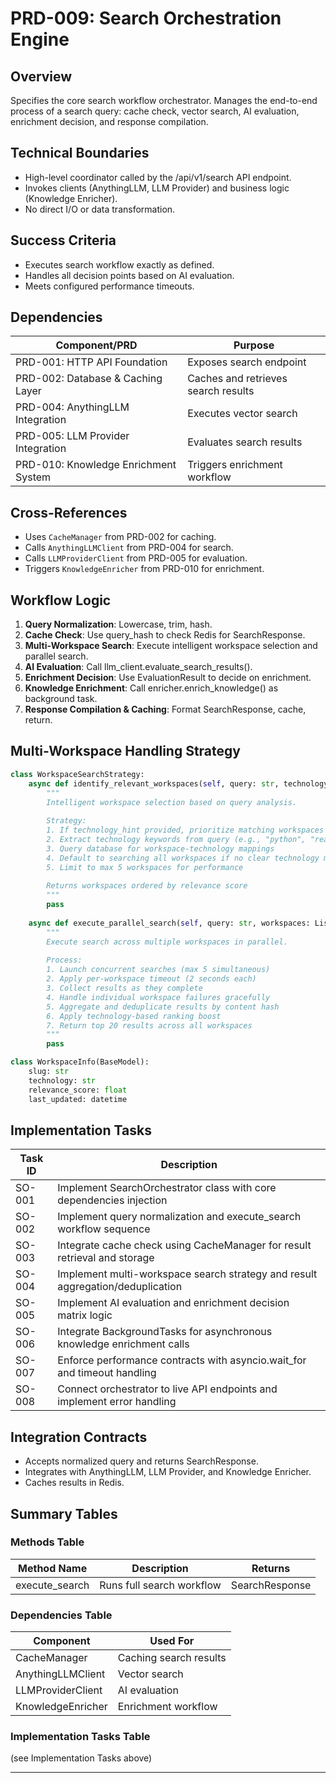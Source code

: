 # PRD-009: Search Orchestration Engine

## Overview
Specifies the core search workflow orchestrator. Manages the end-to-end process of a search query: cache check, vector search, AI evaluation, enrichment decision, and response compilation.

## Technical Boundaries
- High-level coordinator called by the /api/v1/search API endpoint.
- Invokes clients (AnythingLLM, LLM Provider) and business logic (Knowledge Enricher).
- No direct I/O or data transformation.

## Success Criteria
- Executes search workflow exactly as defined.
- Handles all decision points based on AI evaluation.
- Meets configured performance timeouts.

## Dependencies
| Component/PRD | Purpose |
|---------------|---------|
| PRD-001: HTTP API Foundation | Exposes search endpoint |
| PRD-002: Database & Caching Layer | Caches and retrieves search results |
| PRD-004: AnythingLLM Integration | Executes vector search |
| PRD-005: LLM Provider Integration | Evaluates search results |
| PRD-010: Knowledge Enrichment System | Triggers enrichment workflow |

## Cross-References
- Uses `CacheManager` from PRD-002 for caching.
- Calls `AnythingLLMClient` from PRD-004 for search.
- Calls `LLMProviderClient` from PRD-005 for evaluation.
- Triggers `KnowledgeEnricher` from PRD-010 for enrichment.

## Workflow Logic

1. **Query Normalization**: Lowercase, trim, hash.
2. **Cache Check**: Use query_hash to check Redis for SearchResponse.
3. **Multi-Workspace Search**: Execute intelligent workspace selection and parallel search.
4. **AI Evaluation**: Call llm_client.evaluate_search_results().
5. **Enrichment Decision**: Use EvaluationResult to decide on enrichment.
6. **Knowledge Enrichment**: Call enricher.enrich_knowledge() as background task.
7. **Response Compilation & Caching**: Format SearchResponse, cache, return.

## Multi-Workspace Handling Strategy

```python
class WorkspaceSearchStrategy:
    async def identify_relevant_workspaces(self, query: str, technology_hint: Optional[str] = None) -> List[WorkspaceInfo]:
        """
        Intelligent workspace selection based on query analysis.
        
        Strategy:
        1. If technology_hint provided, prioritize matching workspaces
        2. Extract technology keywords from query (e.g., "python", "react", "docker")
        3. Query database for workspace-technology mappings
        4. Default to searching all workspaces if no clear technology match
        5. Limit to max 5 workspaces for performance
        
        Returns workspaces ordered by relevance score
        """
        pass
    
    async def execute_parallel_search(self, query: str, workspaces: List[WorkspaceInfo]) -> List[SearchResult]:
        """
        Execute search across multiple workspaces in parallel.
        
        Process:
        1. Launch concurrent searches (max 5 simultaneous)
        2. Apply per-workspace timeout (2 seconds each)
        3. Collect results as they complete
        4. Handle individual workspace failures gracefully
        5. Aggregate and deduplicate results by content hash
        6. Apply technology-based ranking boost
        7. Return top 20 results across all workspaces
        """
        pass

class WorkspaceInfo(BaseModel):
    slug: str
    technology: str
    relevance_score: float
    last_updated: datetime
```

## Implementation Tasks

| Task ID | Description |
|---------|-------------|
| SO-001  | Implement SearchOrchestrator class with core dependencies injection |
| SO-002  | Implement query normalization and execute_search workflow sequence |
| SO-003  | Integrate cache check using CacheManager for result retrieval and storage |
| SO-004  | Implement multi-workspace search strategy and result aggregation/deduplication |
| SO-005  | Implement AI evaluation and enrichment decision matrix logic |
| SO-006  | Integrate BackgroundTasks for asynchronous knowledge enrichment calls |
| SO-007  | Enforce performance contracts with asyncio.wait_for and timeout handling |
| SO-008  | Connect orchestrator to live API endpoints and implement error handling |

## Integration Contracts
- Accepts normalized query and returns SearchResponse.
- Integrates with AnythingLLM, LLM Provider, and Knowledge Enricher.
- Caches results in Redis.

## Summary Tables

### Methods Table

| Method Name      | Description                                 | Returns           |
|------------------|---------------------------------------------|-------------------|
| execute_search   | Runs full search workflow                   | SearchResponse    |

### Dependencies Table

| Component        | Used For                                    |
|------------------|---------------------------------------------|
| CacheManager     | Caching search results                      |
| AnythingLLMClient| Vector search                               |
| LLMProviderClient| AI evaluation                               |
| KnowledgeEnricher| Enrichment workflow                         |

### Implementation Tasks Table
(see Implementation Tasks above)

---